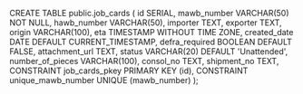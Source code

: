 CREATE TABLE public.job_cards (
    id SERIAL,
    mawb_number VARCHAR(50) NOT NULL,
    hawb_number VARCHAR(50),
    importer TEXT,
    exporter TEXT,
    origin VARCHAR(100),
    eta TIMESTAMP WITHOUT TIME ZONE,
    created_date DATE DEFAULT CURRENT_TIMESTAMP,
    defra_required BOOLEAN DEFAULT FALSE,
    attachment_url TEXT,
    status VARCHAR(20) DEFAULT 'Unattended',
    number_of_pieces VARCHAR(100),
    consol_no TEXT,
    shipment_no TEXT,
    CONSTRAINT job_cards_pkey PRIMARY KEY (id),
    CONSTRAINT unique_mawb_number UNIQUE (mawb_number)
);
